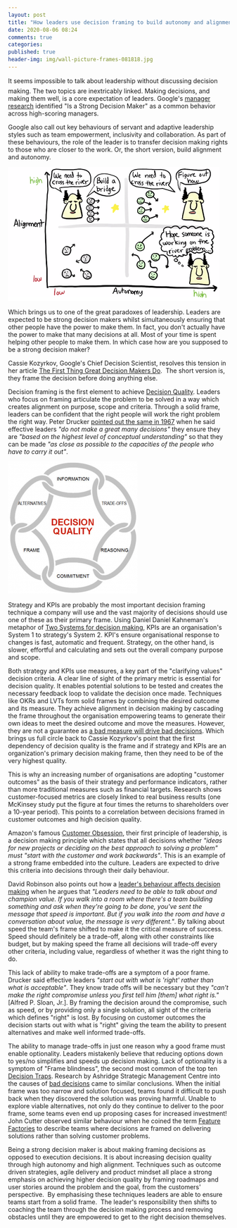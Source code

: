 ```yaml
---
layout: post
title: "How leaders use decision framing to build autonomy and alignment"
date: 2020-08-06 08:24
comments: true
categories: 
published: true
header-img: img/wall-picture-frames-081818.jpg
---
```


It seems impossible to talk about leadership without discussing decision making. The two topics are inextricably linked. Making decisions, and making them well, is a core expectation of leaders. Google's [manager research](https://rework.withgoogle.com/guides/managers-identify-what-makes-a-great-manager/steps/learn-about-googles-manager-research/) identified "Is a Strong Decision Maker" as a common behavior across high-scoring managers.

Google also call out key behaviours of servant and adaptive leadership styles such as team empowerment, inclusivity and collaboration. As part of these behaviours, the role of the leader is to transfer decision making rights to those who are closer to the work. Or, the short version, build alignment and autonomy. 

![two-axis chart on alignment and autonomy](/img/autonomy_alignment.png)


Which brings us to one of the great paradoxes of leadership. Leaders are expected to be strong decision makers whilst simultaneously ensuring that other people have the power to make them. In fact, you don't actually have the power to make that many decisions at all. Most of your time is spent helping other people to make them. In which case how are you supposed to be a strong decision maker?

Cassie Kozyrkov, Google's Chief Decision Scientist, resolves this tension in her article [The First Thing Great Decision Makers Do](https://hbr.org/2019/06/the-first-thing-great-decision-makers-do).  The short version is, they frame the decision before doing anything else.

Decision framing is the first element to achieve [Decision Quality](https://en.wikipedia.org/wiki/Decision_quality). Leaders who focus on framing articulate the problem to be solved in a way which creates alignment on purpose, scope and criteria. Through a solid frame, leaders can be confident that the right people will work the right problem the right way. Peter Drucker [pointed out the same in 1967](https://hbr.org/1967/01/the-effective-decision) when he said effective leaders _"do not make a great many decisions"_ they ensure they are _"based on the highest level of conceptual understanding"_ so that they can be made _"as close as possible to the capacities of the people who have to carry it out"_.

![The six elements of Decision Quality](/img/decision2-294x300.png "1. Setting the right frame; 2. Considering alternatives; 3. Gathering meaningful data; 4. Clarifying values and tradeoffs; 5. Using logical reasoning; and 6. Committing to action.")

Strategy and KPIs are probably the most important decision framing technique a company will use and the vast majority of decisions should use one of these as their primary frame. Using Daniel Daniel Kahneman's metaphor of [Two Systems for decision making](https://en.wikipedia.org/wiki/Thinking,_Fast_and_Slow#Two_systems), KPIs are an organisation's System 1 to strategy's System 2. KPI's ensure organisational response to changes is fast, automatic and frequent. Strategy, on the other hand, is slower, effortful and calculating and sets out the overall company purpose and scope.

Both strategy and KPIs use measures, a key part of the "clarifying values" decision criteria. A clear line of sight of the primary metric is essential for decision quality. It enables potential solutions to be tested and creates the necessary feedback loop to validate the decision once made. Techniques like OKRs and LVTs form solid frames by combining the desired outcome and its measure. They achieve alignment in decision making by cascading the frame throughout the organisation empowering teams to generate their own ideas to meet the desired outcome and move the measures. However, they are not a guarantee as [a bad measure will drive bad decisions](https://vanguard-method.net/2016/09/why-better-measures-lead-to-better-lives/). Which brings us full circle back to Cassie Kozyrkov's point that the first dependency of decision quality is the frame and if strategy and KPIs are an organization's primary decision making frame, then they need to be of the very highest quality.

This is why an increasing number of organisations are adopting "customer outcomes" as the basis of their strategy and performance indicators, rather than more traditional measures such as financial targets. Research shows customer-focused metrics are closely linked to real business results (one McKinsey study put the figure at four times the returns to shareholders over a 10-year period). This points to a correlation between decisions framed in customer outcomes and high decision quality.

Amazon's famous [Customer Obsession](https://www.amazon.jobs/en/principles), their first principle of leadership, is a decision making principle which states that all decisions whether _"ideas for new projects or deciding on the best approach to solving a problem" must "start with the customer and work backwards"_. This is an example of a strong frame embedded into the culture. Leaders are expected to drive this criteria into decisions through their daily behaviour.

David Robinson also points out how a [leader's behaviour affects decision making](https://www.thoughtworks.com/perspectives/edition9-operating-models-article) when he argues that _"Leaders need to be able to talk about and champion value. If you walk into a room where there's a team building something and ask when they're going to be done, you've sent the message that speed is important. But if you walk into the room and have a conversation about value, the message is very different."_. By talking about speed the team's frame shifted to make it the critical measure of success. Speed should definitely be a trade-off, along with other constraints like budget, but by making speed the frame all decisions will trade-off every other criteria, including value, regardless of whether it was the right thing to do.

This lack of ability to make trade-offs are a symptom of a poor frame. Drucker said effective leaders _"start out with what is 'right' rather than what is acceptable"_. They know trade offs will be necessary but they _"can't make the right compromise unless you first tell him [them] what right is."_ [Alfred P. Sloan, Jr.]. By framing the decision around the compromise, such as speed, or by providing only a single solution, all sight of the criteria which defines "right" is lost. By focusing on customer outcomes the decision starts out with what is "right" giving the team the ability to present alternatives and make well informed trade-offs.

The ability to manage trade-offs in just one reason why a good frame must enable optionality. Leaders mistakenly believe that reducing options down to yes/no simplifies and speeds up decision making. Lack of optionality is a symptom of "Frame blindness", the second most common of the top ten [Decision Traps](https://books.google.com/books/about/Decision_traps.html?id=5IhFAAAAYAAJ). Research by Ashridge Strategic Management Centre into the causes of [bad decisions](https://hbr.org/2009/02/why-good-leaders-make-bad-decisions) came to similar conclusions. When the initial frame was too narrow and solution focused, teams found it difficult to push back when they discovered the solution was proving harmful. Unable to explore viable alternatives, not only do they continue to deliver to the poor frame, some teams even end up proposing cases for increased investment! John Cutter observed similar behaviour when he coined the term [Feature Factories](https://cutle.fish/blog/12-signs-youre-working-in-a-feature-factory) to describe teams where decisions are framed on delivering solutions rather than solving customer problems.

Being a strong decision maker is about making framing decisions as opposed to execution decisions. It is about increasing decision quality through high autonomy and high alignment. Techniques such as outcome driven strategies, agile delivery and product mindset all place a strong emphasis on achieving higher decision quality by framing roadmaps and user stories around the problem and the goal, from the customers' perspective.  By emphasising these techniques leaders are able to ensure teams start from a solid frame.  The leader's responsibility then shifts to coaching the team through the decision making process and removing obstacles until they are empowered to get to the right decision themselves.